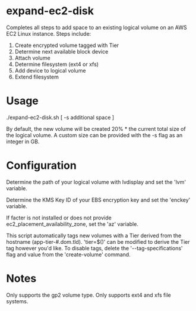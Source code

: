 # expand-ec2-disk
Completes all steps to add space to an existing logical volume on an AWS EC2 Linux instance.  Steps include:
1) Create encrypted volume tagged with Tier
2) Determine next available block device
3) Attach volume
4) Determine filesystem (ext4 or xfs)
5) Add device to logical volume
6) Extend filesystem

# Usage
./expand-ec2-disk.sh [ -s additional space ]

By default, the new volume will be created 20% * the current total size of the logical volume.  A custom size can be provided with the -s flag as an integer in GB.

# Configuration
Determine the path of your logical volume with lvdisplay and set the 'lvm' variable.

Determine the KMS Key ID of your EBS encryption key and set the 'enckey' variable.

If facter is not installed or does not provide ec2_placement_availability_zone, set the 'az' variable.

This script automatically tags new volumes with a Tier derived from the hostname (app-tier-#.dom.tld).  'tier=$()' can be modified to derive the Tier tag however you'd like.  To disable tags, delete the '--tag-specifications' flag and value from the 'create-volume' command.

# Notes
Only supports the gp2 volume type.  Only supports ext4 and xfs file systems.
